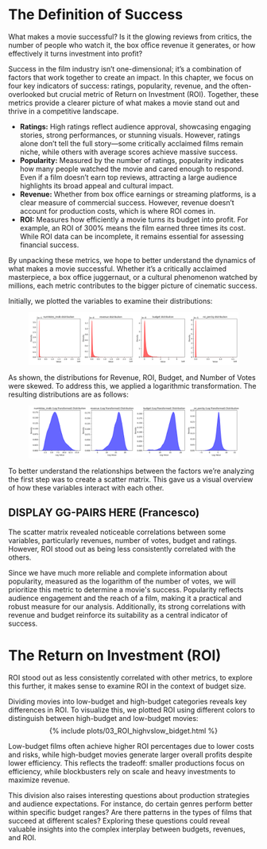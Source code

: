 # The Definition of Success

What makes a movie successful? Is it the glowing reviews from critics, the number of people who watch it, the box office revenue it generates, or how effectively it turns investment into profit? 

Success in the film industry isn’t one-dimensional; it’s a combination of factors that work together to create an impact. In this chapter, we focus on four key indicators of success: ratings, popularity, revenue, and the often-overlooked but crucial metric of Return on Investment (ROI). Together, these metrics provide a clearer picture of what makes a movie stand out and thrive in a competitive landscape.

<ul>
  <li><b>Ratings:</b> High ratings reflect audience approval, showcasing engaging stories, strong performances, or stunning visuals. However, ratings alone don’t tell the full story—some critically acclaimed films remain niche, while others with average scores achieve massive success.</li>
  <li><b>Popularity:</b> Measured by the number of ratings, popularity indicates how many people watched the movie and cared enough to respond. Even if a film doesn’t earn top reviews, attracting a large audience highlights its broad appeal and cultural impact.</li>
  <li><b>Revenue:</b> Whether from box office earnings or streaming platforms, is a clear measure of commercial success. However, revenue doesn’t account for production costs, which is where ROI comes in.</li>
  <li><b>ROI:</b> Measures how efficiently a movie turns its budget into profit. For example, an ROI of 300% means the film earned three times its cost. While ROI data can be incomplete, it remains essential for assessing financial success.</li>
</ul>

By unpacking these metrics, we hope to better understand the dynamics of what makes a movie successful. Whether it’s a critically acclaimed masterpiece, a box office juggernaut, or a cultural phenomenon watched by millions, each metric contributes to the bigger picture of cinematic success.

Initially, we plotted the variables to examine their distributions:

<figure class="center">
  <img src="./assets/img/density_subplots.png" alt = "Illustration of Kircher's Stenographic mirror" class = "center" width="1000"> 
</figure>

As shown, the distributions for Revenue, ROI, Budget, and Number of Votes were skewed. To address this, we applied a logarithmic transformation. The resulting distributions are as follows:

<figure class="center">
  <img src="./assets/img/log_transformed_density_subplots.png" alt = "Illustration of Kircher's Stenographic mirror" class = "center" width="1000"> 
</figure>

To better understand the relationships between the factors we’re analyzing the first step was to create a scatter matrix. This gave us a visual overview of how these variables interact with each other. 


## DISPLAY GG-PAIRS HERE (Francesco)

The scatter matrix revealed noticeable correlations between some variables, particularly revenues, number of votes, budget and ratings. However, ROI stood out as being less consistently correlated with the others. 

Since we have much more reliable and complete information about popularity, measured as the logarithm of the number of votes, we will prioritize this metric to determine a movie's success. Popularity reflects audience engagement and the reach of a film, making it a practical and robust measure for our analysis. Additionally, its strong correlations with revenue and budget reinforce its suitability as a central indicator of success.


#  The Return on Investment (ROI)

ROI stood out as less consistently correlated with other metrics, to explore this further, it makes sense to examine ROI in the context of budget size.

Dividing movies into low-budget and high-budget categories reveals key differences in ROI. To visualize this, we plotted ROI using different colors to distinguish between high-budget and low-budget movies:

<br>
<br>
<div style="display: flex; justify-content: center; margin-top: -40px;">
    {% include plots/03_ROI_highvslow_bidget.html %}
</div>

Low-budget films often achieve higher ROI percentages due to lower costs and risks, while high-budget movies generate larger overall profits despite lower efficiency. This reflects the tradeoff: smaller productions focus on efficiency, while blockbusters rely on scale and heavy investments to maximize revenue.

This division also raises interesting questions about production strategies and audience expectations. For instance, do certain genres perform better within specific budget ranges? Are there patterns in the types of films that succeed at different scales? Exploring these questions could reveal valuable insights into the complex interplay between budgets, revenues, and ROI.